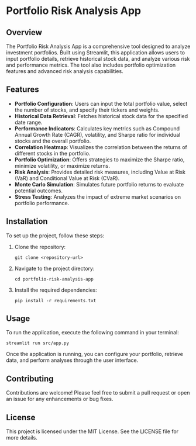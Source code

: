 # Portfolio Risk Analysis App

## Overview
The Portfolio Risk Analysis App is a comprehensive tool designed to analyze investment portfolios. Built using Streamlit, this application allows users to input portfolio details, retrieve historical stock data, and analyze various risk and performance metrics. The tool also includes portfolio optimization features and advanced risk analysis capabilities.

## Features
- **Portfolio Configuration**: Users can input the total portfolio value, select the number of stocks, and specify their tickers and weights.
- **Historical Data Retrieval**: Fetches historical stock data for the specified date range.
- **Performance Indicators**: Calculates key metrics such as Compound Annual Growth Rate (CAGR), volatility, and Sharpe ratio for individual stocks and the overall portfolio.
- **Correlation Heatmap**: Visualizes the correlation between the returns of different stocks in the portfolio.
- **Portfolio Optimization**: Offers strategies to maximize the Sharpe ratio, minimize volatility, or maximize returns.
- **Risk Analysis**: Provides detailed risk measures, including Value at Risk (VaR) and Conditional Value at Risk (CVaR).
- **Monte Carlo Simulation**: Simulates future portfolio returns to evaluate potential outcomes.
- **Stress Testing**: Analyzes the impact of extreme market scenarios on portfolio performance.

## Installation
To set up the project, follow these steps:

1. Clone the repository:
   ```
   git clone <repository-url>
   ```
2. Navigate to the project directory:
   ```
   cd portfolio-risk-analysis-app
   ```
3. Install the required dependencies:
   ```
   pip install -r requirements.txt
   ```

## Usage
To run the application, execute the following command in your terminal:
```
streamlit run src/app.py
```
Once the application is running, you can configure your portfolio, retrieve data, and perform analyses through the user interface.

## Contributing
Contributions are welcome! Please feel free to submit a pull request or open an issue for any enhancements or bug fixes.

## License
This project is licensed under the MIT License. See the LICENSE file for more details.